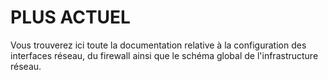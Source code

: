 # PLUS ACTUEL
Vous trouverez ici toute la documentation relative à la configuration des interfaces réseau, du firewall ainsi que le schéma global de l'infrastructure réseau.
